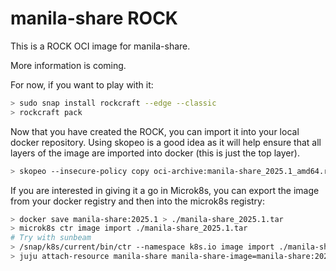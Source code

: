 # manila-share ROCK

This is a ROCK OCI image for manila-share.

More information is coming.

For now, if you want to play with it:

```bash
> sudo snap install rockcraft --edge --classic
> rockcraft pack
```

Now that you have created the ROCK, you can import it into
your local docker repository. Using skopeo is a good idea as
it will help ensure that all layers of the image are imported
into docker (this is just the top layer).

```bash
> skopeo --insecure-policy copy oci-archive:manila-share_2025.1_amd64.rock docker-daemon:manila-share:2025.1
```

If you are interested in giving it a go in Microk8s, you can
export the image from your docker registry and then into the
microk8s registry:

```bash
> docker save manila-share:2025.1 > ./manila-share_2025.1.tar
> microk8s ctr image import ./manila-share_2025.1.tar
# Try with sunbeam
> /snap/k8s/current/bin/ctr --namespace k8s.io image import ./manila-share_2025.1.tar
> juju attach-resource manila-share manila-share-image=manila-share:2025.1
```
